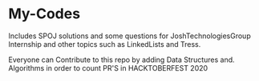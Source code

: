# My-Codes

Includes SPOJ solutions and some questions for JoshTechnologiesGroup Internship and other topics such as LinkedLists and Tress.

Everyone can Contribute to this repo by adding Data Structures and. Algorithms in order to count PR'S in HACKTOBERFEST 2020
